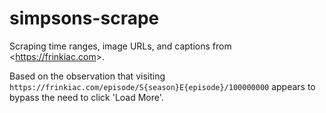 # simpsons-scrape

Scraping time ranges, image URLs, and captions from <<https://frinkiac.com>>.

Based on the observation that visiting
`https://frinkiac.com/episode/S{season}E{episode}/100000000`
appears to bypass the need to click 'Load More'.
